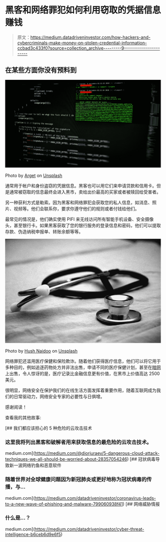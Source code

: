 # 黑客和网络罪犯如何利用窃取的凭据信息赚钱

> 原文：<https://medium.datadriveninvestor.com/how-hackers-and-cybercriminals-make-money-on-stolen-credential-information-ccbad3c433f0?source=collection_archive---------9----------------------->

## 在某些方面你没有预料到

![](img/e436f4473082119df2d2c07ce6054a56.png)

Photo by [Arget](https://unsplash.com/@arget?utm_source=medium&utm_medium=referral) on [Unsplash](https://unsplash.com?utm_source=medium&utm_medium=referral)

通常用于帐户和身份盗窃的凭据信息。黑客也可以用它们来申请贷款和信用卡。但是通常被窃取的信息最终会进入黑市，卖给出价最高的买家或者被赎回给受害者。

另一种获利方式是勒索。因为黑客和网络罪犯会获取您的私人信息，如消息、照片、视频等。他们会联系你，要求你遵守他们的规则或者付钱给他们。

最常见的情况是，他们确实使用 PIFI 来无线访问所有智能手机设备、安全摄像头，甚至银行卡。如果黑客获取了您的银行服务的登录信息和密码，他们可以提取存款、伪造纳税申报单、转账余额等等。

![](img/72ddb2f206147e8b2336f8a741a77262.png)

Photo by [Hush Naidoo](https://unsplash.com/@hush52?utm_source=medium&utm_medium=referral) on [Unsplash](https://unsplash.com?utm_source=medium&utm_medium=referral)

网络罪犯还滥用医疗保健和保险欺诈。随着他们获得医疗信息，他们可以将它用于多种目的，例如追逐药物处方并非法出售，申请不同的医疗保健计划，甚至在[暗网](https://medium.com/datadriveninvestor/dark-web-6df2439efd81)上出售，令人惊讶的是，医疗记录比金融信息更有价值，在黑市上价值高达 2500 美元。

很明显，网络安全在保护我们的在线生活方面发挥着重要作用，随着互联网成为我们的日常驱动力，网络安全专家的必要性与日俱增。

感谢阅读！

查看我的其他故事:

[](https://medium.com/@diorjuraev/5-dangerous-cloud-attack-techniques-we-all-should-be-worried-about-28357054246) [## 我们都应该担心的 5 种危险的云攻击技术

### 这里我将列出黑客和破解者用来获取信息的最危险的云攻击技术。

medium.com](https://medium.com/@diorjuraev/5-dangerous-cloud-attack-techniques-we-all-should-be-worried-about-28357054246) [](https://medium.com/datadriveninvestor/coronavirus-leads-to-a-new-wave-of-phishing-and-malware-799060938f41) [## 冠状病毒导致新一波网络钓鱼和恶意软件

### 随着世界对全球健康问题因为新冠肺炎或更好地称为冠状病毒的传播，与…

medium.com](https://medium.com/datadriveninvestor/coronavirus-leads-to-a-new-wave-of-phishing-and-malware-799060938f41) [](https://medium.com/datadriveninvestor/cyber-threat-intelligence-b6ceb6d9e6f5) [## 网络威胁情报

### 什么是…？

medium.com](https://medium.com/datadriveninvestor/cyber-threat-intelligence-b6ceb6d9e6f5)